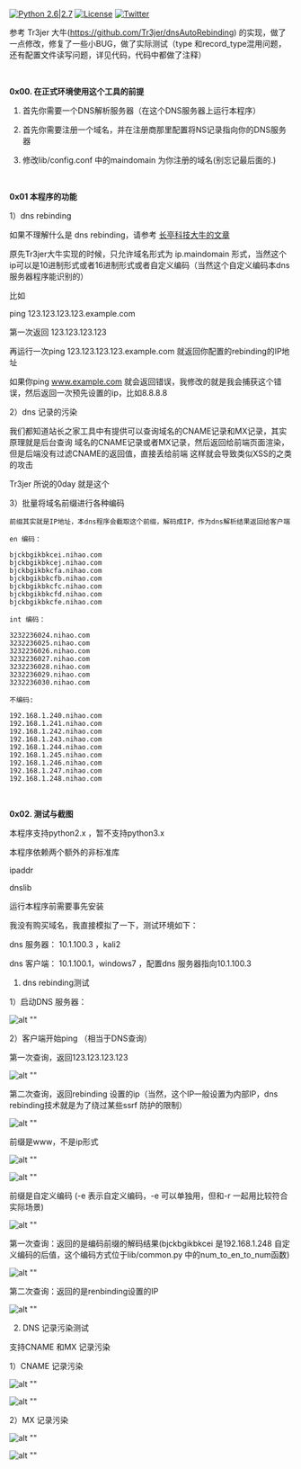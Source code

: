 [![Python 2.6|2.7](https://img.shields.io/badge/python-2.6|2.7-yellow.svg)](https://www.python.org/) [![License](https://img.shields.io/badge/license-GPLv2-red.svg)](https://github.com/ForrestX386/x386/blob/master/BurpSuite-Extensions/COPYING) [![Twitter](https://img.shields.io/twitter/url/http/shields.io.svg?style=social)](https://twitter.com/huaihuaiStyleIT)


参考 Tr3jer 大牛(https://github.com/Tr3jer/dnsAutoRebinding) 的实现，做了一点修改，修复了一些小BUG，做了实际测试（type 和record_type混用问题，还有配置文件读写问题，详见代码，代码中都做了注释）

<br />

**0x00. 在正式环境使用这个工具的前提**

1. 首先你需要一个DNS解析服务器（在这个DNS服务器上运行本程序）

2. 首先你需要注册一个域名，并在注册商那里配置将NS记录指向你的DNS服务器

3. 修改lib/config.conf 中的maindomain 为你注册的域名(别忘记最后面的.)


<br />

**0x01 本程序的功能**

1）dns rebinding

如果不理解什么是 dns rebinding，请参考 [长亭科技大牛的文章](https://ricterz.me/posts/Use%20DNS%20Rebinding%20to%20Bypass%20IP%20Restriction)

原先Tr3jer大牛实现的时候，只允许域名形式为 ip.maindomain 形式，当然这个ip可以是10进制形式或者16进制形式或者自定义编码（当然这个自定义编码本dns服务器程序能识别的）

比如 

ping 123.123.123.123.example.com 

第一次返回 123.123.123.123 

再运行一次ping 123.123.123.123.example.com 就返回你配置的rebinding的IP地址

如果你ping www.example.com 就会返回错误，我修改的就是我会捕获这个错误，然后返回一次预先设置的ip，比如8.8.8.8


2）dns 记录的污染

我们都知道站长之家工具中有提供可以查询域名的CNAME记录和MX记录，其实原理就是后台查询 域名的CNAME记录或者MX记录，然后返回给前端页面渲染，但是后端没有过滤CNAME的返回值，直接丢给前端
这样就会导致类似XSS的之类的攻击

Tr3jer 所说的0day 就是这个


3）批量将域名前缀进行各种编码


    前缀其实就是IP地址，本dns程序会截取这个前缀，解码成IP，作为dns解析结果返回给客户端

    en 编码：
	
    bjckbgikbkcei.nihao.com
    bjckbgikbkcej.nihao.com
    bjckbgikbkcfa.nihao.com
    bjckbgikbkcfb.nihao.com
    bjckbgikbkcfc.nihao.com
    bjckbgikbkcfd.nihao.com
    bjckbgikbkcfe.nihao.com

    int 编码：
	
    3232236024.nihao.com
    3232236025.nihao.com
    3232236026.nihao.com
    3232236027.nihao.com
    3232236028.nihao.com
    3232236029.nihao.com
    3232236030.nihao.com

    不编码:
	
    192.168.1.240.nihao.com
    192.168.1.241.nihao.com
    192.168.1.242.nihao.com
    192.168.1.243.nihao.com
    192.168.1.244.nihao.com
    192.168.1.245.nihao.com
    192.168.1.246.nihao.com
    192.168.1.247.nihao.com
    192.168.1.248.nihao.com
	
	
	
<br />

**0x02. 测试与截图**

本程序支持python2.x ，暂不支持python3.x

本程序依赖两个额外的非标准库

ipaddr

dnslib

运行本程序前需要事先安装


我没有购买域名，我直接模拟了一下，测试环境如下：

dns 服务器： 10.1.100.3 ，kali2

dns 客户端：  10.1.100.1，windows7 ，配置dns 服务器指向10.1.100.3
	
1. dns rebinding测试
	
1）启动DNS 服务器：

![alt ""](https://raw.githubusercontent.com/ForrestX386/static/master/pic/security_dev/start1.png "")	

2）客户端开始ping （相当于DNS查询）

第一次查询，返回123.123.123.123

![alt ""](https://raw.githubusercontent.com/ForrestX386/static/master/pic/security_dev/first.png "")	

第二次查询，返回rebinding 设置的ip（当然，这个IP一般设置为内部IP，dns rebinding技术就是为了绕过某些ssrf 防护的限制）

![alt ""](https://raw.githubusercontent.com/ForrestX386/static/master/pic/security_dev/second.png "")	

前缀是www，不是ip形式

![alt ""](https://raw.githubusercontent.com/ForrestX386/static/master/pic/security_dev/3.png "")	

![alt ""](https://raw.githubusercontent.com/ForrestX386/static/master/pic/security_dev/4.png "")	

前缀是自定义编码 (-e 表示自定义编码，-e 可以单独用，但和-r 一起用比较符合实际场景)

![alt ""](https://raw.githubusercontent.com/ForrestX386/static/master/pic/security_dev/rebind.png "")	

第一次查询：返回的是编码前缀的解码结果(bjckbgikbkcei 是192.168.1.248 自定义编码的后值，这个编码方式位于lib/common.py 中的num_to_en_to_num函数)

![alt ""](https://raw.githubusercontent.com/ForrestX386/static/master/pic/security_dev/5.png "")	

第二次查询：返回的是renbinding设置的IP

![alt ""](https://raw.githubusercontent.com/ForrestX386/static/master/pic/security_dev/6.png "")	


2. DNS 记录污染测试

支持CNAME 和MX 记录污染

1）CNAME 记录污染

![alt ""](https://raw.githubusercontent.com/ForrestX386/static/master/pic/security_dev/7.png "")	

![alt ""](https://raw.githubusercontent.com/ForrestX386/static/master/pic/security_dev/8.png "")	


2）MX 记录污染

![alt ""](https://raw.githubusercontent.com/ForrestX386/static/master/pic/security_dev/9.png "")	


![alt ""](https://raw.githubusercontent.com/ForrestX386/static/master/pic/security_dev/10.png "")	




